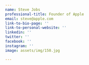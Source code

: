 ```yaml
---
name: Steve Jobs
professional-title: Founder of Apple
email: steve@apple.com
link-to-bio-page: ''
link-to-personal-website: ''
linkedin: ''
twitter: ''
facebook: ''
instagram: ''
image: assets/img/150.jpg

---
```

